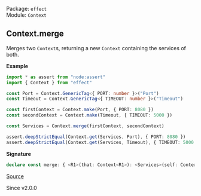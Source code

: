 Package: `effect`<br />
Module: `Context`<br />

## Context.merge

Merges two `Context`s, returning a new `Context` containing the services of both.

**Example**

```ts
import * as assert from "node:assert"
import { Context } from "effect"

const Port = Context.GenericTag<{ PORT: number }>("Port")
const Timeout = Context.GenericTag<{ TIMEOUT: number }>("Timeout")

const firstContext = Context.make(Port, { PORT: 8080 })
const secondContext = Context.make(Timeout, { TIMEOUT: 5000 })

const Services = Context.merge(firstContext, secondContext)

assert.deepStrictEqual(Context.get(Services, Port), { PORT: 8080 })
assert.deepStrictEqual(Context.get(Services, Timeout), { TIMEOUT: 5000 })
```

**Signature**

```ts
declare const merge: { <R1>(that: Context<R1>): <Services>(self: Context<Services>) => Context<R1 | Services>; <Services, R1>(self: Context<Services>, that: Context<R1>): Context<Services | R1>; }
```

[Source](https://github.com/Effect-TS/effect/tree/main/packages/effect/src/Context.ts#L421)

Since v2.0.0